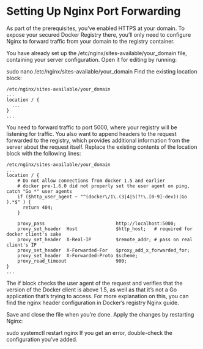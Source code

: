 
# Setting Up Nginx Port Forwarding

As part of the prerequisites, you’ve enabled HTTPS at your domain. To expose your secured Docker Registry there, you’ll only need to configure Nginx to forward traffic from your domain to the registry container.

You have already set up the /etc/nginx/sites-available/your_domain file, containing your server configuration. Open it for editing by running:

sudo nano /etc/nginx/sites-available/your_domain
Find the existing location block:
```
/etc/nginx/sites-available/your_domain
...
location / {
  ...
}
...
```
You need to forward traffic to port 5000, where your registry will be listening for traffic. You also want to append headers to the request forwarded to the registry, which provides additional information from the server about the request itself. Replace the existing contents of the location block with the following lines:
```
/etc/nginx/sites-available/your_domain
...
location / {
    # Do not allow connections from docker 1.5 and earlier
    # docker pre-1.6.0 did not properly set the user agent on ping, catch "Go *" user agents
    if ($http_user_agent ~ "^(docker\/1\.(3|4|5(?!\.[0-9]-dev))|Go ).*$" ) {
      return 404;
    }

    proxy_pass                          http://localhost:5000;
    proxy_set_header  Host              $http_host;   # required for docker client's sake
    proxy_set_header  X-Real-IP         $remote_addr; # pass on real client's IP
    proxy_set_header  X-Forwarded-For   $proxy_add_x_forwarded_for;
    proxy_set_header  X-Forwarded-Proto $scheme;
    proxy_read_timeout                  900;
}
...
```
The if block checks the user agent of the request and verifies that the version of the Docker client is above 1.5, as well as that it’s not a Go application that’s trying to access. For more explanation on this, you can find the nginx header configuration in Docker’s registry Nginx guide.

Save and close the file when you’re done. Apply the changes by restarting Nginx:

sudo systemctl restart nginx
If you get an error, double-check the configuration you’ve added.